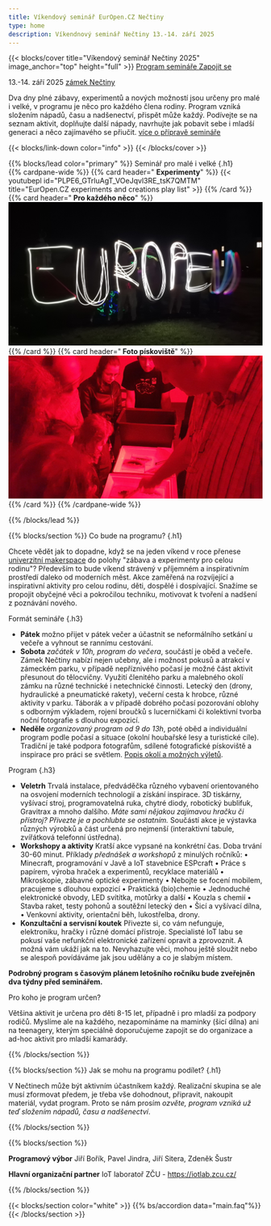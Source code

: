 ```yaml
---
title: Víkendový seminář EurOpen.CZ Nečtiny
type: home
description: Víkendnový seminář Nečtiny 13.-14. září 2025
---
```


{{< blocks/cover title="Víkendový seminář Nečtiny 2025" image_anchor="top" height="full" >}}
<a class="btn btn-lg btn-primary me-3 mb-4" href="#td-block-2">
  Program semináře
</a>
<a class="btn btn-lg btn-secondary me-3 mb-4" href="#td-block-3">
  Zapojit se
</a>
<p class="lead mt-3 mb-3 fw-bold">
13.-14. září 2025 <a href="https://www.zameknectiny.cz/">zámek Nečtiny</a>
</p>
<p class="lead mt-3 mb-3">
Dva dny plné zábavy, experimentů a nových možností jsou určeny
pro malé i velké, v programu je něco pro každého člena rodiny. Program vzniká složením nápadů, času a nadšenectví, přispět může každý. Podívejte se na seznam aktivit, doplňujte další nápady, navrhujte jak
pobavit sebe i mladší generaci a něco zajímavého se přiučit.
<a href="#td-block-3">více o přípravě semináře</a> </p>

{{< blocks/link-down color="info" >}}
{{< /blocks/cover >}}

{{% blocks/lead color="primary" %}}
Seminář pro malé i velké
{.h1}
<br>
{{% cardpane-wide %}}
  {{% card header="<i class='fab fa-youtube'></i> **Experimenty**" %}}
  {{< youtubepl id="PLPE6_GTrluAgT_VOeJqvl3RE_tsK7QMTM" title="EurOpen.CZ experiments and creations play list" >}}
  {{% /card %}}
  {{% card header="**<i class='fa-solid fa-camera-retro'></i> Pro každého něco**" %}}
  ![Malování světlem](EurOpen-malovani-svetlem.jpg "")
  <a href="#td-block-2" class="stretched-link"></a>
  {{% /card %}}
  {{% card header="**<i class='fa-solid fa-camera-retro'></i> Foto pískoviště**" %}}
  ![fotografické pískoviště](piskoviste.jpg "")
  <a href="https://europen.cz/f" class="stretched-link"></a>
  {{% /card %}}
{{% /cardpane-wide %}}


{{% /blocks/lead %}}

{{% blocks/section %}}
Co bude na programu?
{.h1}

Chcete vědět jak to dopadne, když se na jeden víkend v roce přenese [univerzitní makerspace](https://www.iotlab.zcu.cz/) do polohy "zábava a experimenty pro celou rodinu"?
Především to bude víkend strávený v příjemném a inspirativním prostředí daleko od moderních měst. Akce zaměřená na rozvíjející a inspirativní aktivity pro celou rodinu, děti, dospělé i dospívající. Snažíme se propojit obyčejné věci a pokročilou techniku, motivovat k tvoření a nadšení z poznávání nového.

Formát semináře
{.h3}

- **Pátek** možno přijet v pátek večer a účastnit se neformálního setkání u večeře a vyhnout se rannímu cestování.
- **Sobota** *začátek v 10h, program do večera*, součástí je oběd a večeře. Zámek Nečtiny nabízí nejen učebny, ale i možnost pokusů a
atrakcí v zámeckém parku, v případě nepříznivého počasí je možné část aktivit přesunout do tělocvičny. Využití členitého parku a malebného okolí zámku na různé technické i netechnické činnosti. Letecký den (drony, hydraulické a pneumatické rakety), večerní cesta k hrobce, různé aktivity
v parku. Táborák a v případě dobrého počasí pozorování oblohy s odborným výkladem, rojení broučků s lucerničkami či kolektivní tvorba noční fotografie s dlouhou expozicí.
- **Neděle** *organizovaný program od 9 do 13h*, poté oběd a individuální program podle počasí a situace (okolní houbařské lesy a turistické cíle). Tradiční je také podpora fotografům, sdílené fotografické pískoviště a inspirace pro práci se světlem. [Popis okolí a možných výletů](https://www.zameknectiny.cz/vylety).

Program
{.h3}
- **Veletrh** Trvalá instalace, předváděčka různého vybavení orientovaného na osvojení moderních
technologií a získání inspirace. 3D tiskárny, vyšívací stroj, programovatelná ruka, chytré diody,
robotický bublifuk, Gravitrax a mnoho dalšího. *Máte sami nějakou zajímavou hračku či přístroj?
Přivezte je a pochlubte se ostatním.* Součástí akce je výstavka různých výrobků a část určená pro
nejmenší (interaktivní tabule, zvířátková telefonní ústředna).
- **Workshopy a aktivity** Kratší akce vypsané na konkrétní čas. Doba trvání 30-60 minut. Příklady *přednášek a workshopů* z minulých ročníků:
• Minecraft, programování v Javě a IoT stavebnice ESPcraft
• Práce s papírem, výroba hraček a experimentů, recyklace materiálů
• Mikroskopie, zábavné optické experimenty
• Nebojte se focení mobilem, pracujeme s dlouhou expozicí
• Praktická (bio)chemie
• Jednoduché elektronické obvody, LED svítítka, motůrky a další
• Kouzla s chemií
• Stavba raket, testy pohonů a soutěžní letecký den
• Šicí a vyšívací dílna,
• Venkovní aktivity, orientační běh, lukostřelba, drony.
- **Konzultační a servisní koutek** Přivezte si, co vám nefunguje, elektroniku, hračky i různé domácí přístroje. Specialisté IoT labu se pokusí vaše nefunkční elektronické zařízení
opravit a zprovoznit. A možná vám ukáží jak na to. Nevyhazujte věci, mohou ještě sloužit nebo se alespoň povídáváme jak jsou udělány a co je slabým místem.

**Podrobný program s časovým plánem letošního ročníku bude zveřejněn dva týdny před seminářem.**

Pro koho je program určen?

Většina aktivit je určena pro děti 8-15 let, případně i pro mladší za podpory rodičů. Myslíme ale na každého, nezapomínáme na maminky (šicí dílna) ani na teenagery, kterým speciálně doporučujeme zapojit se do organizace a ad-hoc aktivit pro mladší kamarády.

{{% /blocks/section %}}



{{% blocks/section %}}
Jak se mohu na programu podílet?
{.h1}

V Nečtinech může být aktivním účastníkem každý. Realizační skupina se ale musí zformovat předem, je třeba vše dohodnout, připravit, nakoupit materiál, vydat program. Proto se nám prosím *ozvěte, program vzniká už teď složením nápadů, času a nadšenectví*. 


{{% /blocks/section %}}

<!-- your comment text Nested shortcodes with % notation interpret indentation - pre/code block shows up here  -->
<!-- https://github.com/gohugoio/hugo/issues/11272  -->
{{% blocks/section %}}

**Programový výbor**
Jiří Bořík,
Pavel Jindra,
Jiří Sitera,
Zdeněk Šustr

**Hlavní organizační partner**
IoT laboratoř ZČU - https://iotlab.zcu.cz/

{{% /blocks/section %}}

{{< blocks/section color="white" >}}
{{% bs/accordion data="main.faq"%}}
{{< /blocks/section >}}
